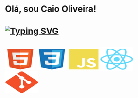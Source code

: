# Olá, sou Caio Oliveira!
# [![Typing SVG](https://readme-typing-svg.herokuapp.com?color=%23CD2E2E&size=34&duration=8000&width=700&lines=Desenvolvedor+Front-End%2C+tecnologias%3A+)](https://git.io/typing-svg)
 <div style="display: inline_block;">
 <br>
 <img align="center" alt="/" height="70" width="100" src="https://raw.githubusercontent.com/devicons/devicon/master/icons/html5/html5-original.svg">
 <img align="center" alt="/" height="70" width="100" src="https://raw.githubusercontent.com/devicons/devicon/master/icons/css3/css3-original.svg">
 <img align="center" alt="/" height="70" width="100" src="https://raw.githubusercontent.com/devicons/devicon/master/icons/javascript/javascript-plain.svg">
 <img align="center" alt="/" height="80" width="110" src="https://raw.githubusercontent.com/devicons/devicon/1119b9f84c0290e0f0b38982099a2bd027a48bf1/icons/react/react-original.svg">
 <img align="center" alt="" height="72" width="110" src="https://raw.githubusercontent.com/devicons/devicon/1119b9f84c0290e0f0b38982099a2bd027a48bf1/icons/git/git-original.svg"
</div>

 

